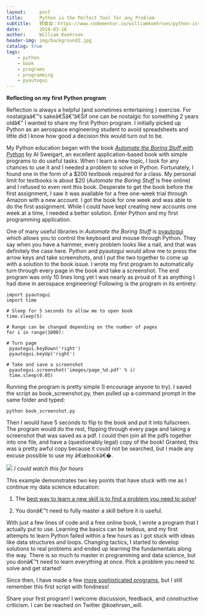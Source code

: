 ```yaml
---
layout:     post
title:      Python is the Perfect Tool for any Problem
subtitle:   转载自：https://www.codementor.io/williamkoehrsen/python-is-the-perfect-tool-for-any-problem-hoe5trx09
date:       2018-03-16
author:     William Koehrsen
header-img: img/background2.jpg
catalog: true
tags:
    - python
    - book
    - programs
    - programming
    - pyautogui
---
```


**Reflecting on my first Python program**

Reflection is always a helpful (and sometimes entertaining ) exercise. For nostalgiaâ€™s sakeâ€Šâ€”â€Šif one can be nostalgic for something 2 years oldâ€” I wanted to share my first Python program. I initially picked up Python as an aerospace engineering student to avoid spreadsheets and little did I know how good a decision this would turn out to be.

My Python education began with the book [*Automate the Boring Stuff with Python*](https://automatetheboringstuff.com/) by Al Sweigart, an excellent application-based book with simple programs to do useful tasks. When I learn a new topic, I look for any chances to use it and I needed a problem to solve in Python. Fortunately, I found one in the form of a $200 textbook required for a class. My personal limit for textbooks is about $20 (*Automate the Boring Stuff* is free online) and I refused to even rent this book. Desperate to get the book before the first assignment, I saw it was available for a free one-week trial through Amazon with a new account. I got the book for one week and was able to do the first assignment. While I could have kept creating new accounts one week at a time, I needed a better solution. Enter Python and my first programming application.

One of many useful libraries in *Automate the Boring Stuff* is [pyautogui](https://pyautogui.readthedocs.io/en/latest) which allows you to control the keyboard and mouse through Python. They say when you have a hammer, every problem looks like a nail, and that was definitely the case here. Python and pyautogui would allow me to press the arrow keys and take screenshots, and I put the two together to come up with a solution to the book issue. I wrote my first program to automatically turn through every page in the book and take a screenshot. The end program was only 10 lines long yet I was nearly as proud of it as anything I had done in aerospace engineering! Following is the program in its entirety:

```
import pyautogui
import time

# Sleep for 5 seconds to allow me to open book
time.sleep(5)

# Range can be changed depending on the number of pages
for i in range(1000):

# Turn page
 pyautogui.keyDown('right')
 pyautogui.keyUp('right')

# Take and save a screenshot
 pyautogui.screenshot('images/page_%d.pdf' % i)
 time.sleep(0.05)

```

Running the program is pretty simple (I encourage anyone to try). I saved the script as book_screenshot.py, then pulled up a command prompt in the same folder and typed:

```
python book_screenshot.py

```

Then I would have 5 seconds to flip to the book and put it into fullscreen. The program would do the rest, flipping through every page and taking a screenshot that was saved as a pdf. I could then join all the pdfs together into one file, and have a (questionably legal) copy of the book! Granted, this was a pretty awful copy because it could not be searched, but I made any excuse possible to use my â€œbookâ€�.

![](https://cdn-images-1.medium.com/max/1600/1*kxxaqXCHYHJbuURp6clKtA.gif)
*I could watch this for hours*

This example demonstrates two key points that have stuck with me as I continue my data science education:

1. The [best way to learn a new skill is to find a problem you need to solve](https://towardsdatascience.com/how-to-master-new-skills-656d42d0e09c?source=user_profile---------7----------------)!

1. You donâ€™t need to fully master a skill before it is useful.


With just a few lines of code and a free online book, I wrote a program that I actually put to use. Learning the basics can be tedious, and my first attempts to learn Python failed within a few hours as I got stuck with ideas like data structures and loops. Changing tactics, I started to develop solutions to real problems and ended up learning the fundamentals along the way. There is so much to master in programming and data science, but you donâ€™t need to learn everything at once. Pick a problem you need to solve and get started!

Since then, I have made a few [more sophisticated programs](https://towardsdatascience.com/stock-analysis-in-python-a0054e2c1a4c), but I still remember this first script with fondness!

Share your first program! I welcome discussion, feedback, and constructive criticism. I can be reached on Twitter @koehrsen_will.
